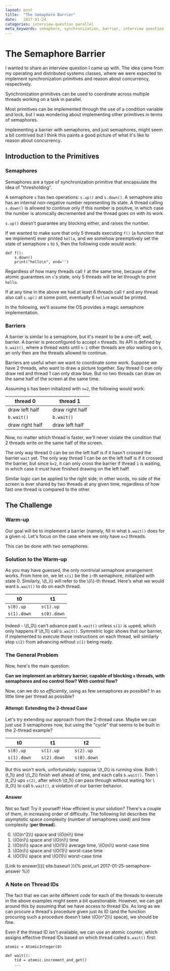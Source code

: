 ```yaml
---
layout: post
title:  "The Semaphore Barrier"
date:   2017-01-24
categories: interview-question parallel
meta_keywords: semaphore, synchronization, barrier, interview question
---
```


# The Semaphore Barrier

I wanted to share an interview question I came up with. The idea came from my operating and distributed systems classes, where we were expected to implement synchronization primitives and reason about concurrency, respectively.

Synchronization primitives can be used to coordinate across multiple threads working on a task in parallel.

Most primitives can be implemented through the use of a condition variable and lock, but I was wondering about implementing other primitives in terms of semaphores.

Implementing a barrier with semaphores, and just semaphores, might seem a bit contrived but I think this paints a good picture of what it's like to reason about concurrency.

## Introduction to the Primitives

### Semaphores

Semaphores are a type of synchronization primitive that encapsulate the idea of "thresholding".

A semaphore `s` has two operations: `s.up()` and `s.down()`. A semaphore also has an internal non-negative number representing its state. A thread calling `s.down()` is allowed to continue only if this number is positive, in which case the number is atomically decremented and the thread goes on with its work.

`s.up()` doesn't guarantee any blocking either, and raises the number.

If we wanted to make sure that only 5 threads executing `f()` (a function that we implement) ever printed `hello`, and we somehow preemptively set the state of semaphore `s` to `5`, then the following code would work:

    def f():
        s.down()
        print("hello\n", end='')

Regardless of how many threads call `f` at the same time, because of the atomic guarantees on `s`'s state, only 5 threads will be let through to print `hello`.

If at any time in the above we had at least 6 threads call `f` and any thread also call `s.up()` at some point, eventually 6 `hello`s would be printed.

In the following, we'll assume the OS provides a magic semaphore implementation.

### Barriers

A barrier is similar to a semaphore, but it's meant to be a one-off, well, barrier. A barrier is preconfigured to accept `n` threads. Its API is defined by `b.wait()`, where a thread waits until `n-1` other threads are *also* waiting on `b`, an only then are the threads allowed to continue.

Barriers are useful when we want to coordinate some work. Suppose we have 2 threads, who want to draw a picture together. Say thread 0 can only draw red and thread 1 can only draw blue. But no two threads can draw on the same half of the screen at the same time.

Assuming `b` has been initialized with `n=2`, the following would work:

| thread 0 | | thread 1 |
| --- | --- | --- |
| draw left half | | draw right half |
| `b.wait()` | | `b.wait()` |
| draw right half  | |  draw left half |

Now, no matter which thread is faster, we'll never violate the condition that 2 threads write on the same half of the screen.

The only way thread 0 can be on the left half is if it hasn't crossed the barrier `wait` yet. The only way thread 1 can be on the left half is if it crossed the barrier, but since `b=2`, it can only cross the barrier if thread `1` is waiting, in which case it must have finished drawing on the left half!

Similar logic can be applied to the right side; in other words, no side of the screen is ever shared by two threads at any given time, regardless of how fast one thread is compared to the other.

## The Challenge

### Warm-up

Our goal will be to implement a barrier (namely, fill in what `b.wait()` does for a given `n`). Let's focus on the case where we only have `n=2` threads.

This can be done with two semaphores.

### Solution to the Warm-up

As you may have guessed, the only nontrivial semaphore arrangement works. From here on, we let `s(i)` be the `i`-th semaphore, initialized with state 0. Similarly, \\(t_i\\) will refer to the \\(i\\)-th thread. Here's what we would want `b.wait()` to do on each thread.

| t0 | | t1 |
| --- | --- | --- |
| `s(0).up` | | `s(1).up` |
| `s(1).down` | | `s(0).down` |


Indeed - \\(t_0\\) can't advance past `b.wait()` unless `s(1)` is `up`ped, which only happens if \\(t_1\\) call `b.wait()`. Symmetric logic shows that our barrier, if implemented to execute those instructions on each thread, will similarly stop `s(2)` from advancing without `s(1)` being ready.

### The General Problem

Now, here's the main question:

**Can we implement an arbitrary barrier, capable of blocking `n` threads, with semaphores and no control flow? With control flow?** 

Now, can we do so _efficiently_, using as few semaphores as possible? In as little time per thread as possible?

#### Attempt: Extending the 2-thread Case

Let's try extending our approach from the 2-thread case. Maybe we can just use 3 semaphores now, but using the "cycle" that seems to be built in the 2-thread example?

| t0 | | t1 | |  t2 |
| --- | --- | --- | --- | --- |
| `s(0).up` | | `s(1).up` | | `s(2).up` |
| `s(1).down` | | `s(2).down` | | `s(0).down` |

But this won't work, unfortunately: suppose \\(t_0\\) is running slow. Both \\(t_1\\) and \\(t_2\\) finish well ahead of time, and each calls `b.wait()`. Then \\(t_2\\) ups `s(2)`, after which \\(t_1\\) can pass through without waiting for \\(t_0\\) to call `b.wait()`, a violation of our barrier behavior.

#### Answer

Not so fast! Try it yourself! How efficient is your solution? There's a couple of them, in increasing order of difficulty. The following list describes the asymptotic space complexity (number of semaphores used) and time complexity (**per thread**).

0. \\(O(n^2)\\) space and \\(O(n)\\) time
0. \\(O(n)\\) space and \\(O(n)\\) time
0. \\(O(n)\\) space and \\(O(1)\\) average time, \\(O(n)\\) worst-case time
0. \\(O(n)\\) space and \\(O(1)\\) worst-case time
0. \\(O(1)\\) space and \\(O(1)\\) worst-case time

[Link to answer]({{ site.baseurl }}{% post_url 2017-01-25-semaphore-answer %})

### A Note on Thread IDs

The fact that we can write different code for each of the threads to execute in the above examples might seem a bit questionable. However, we can get around this by assuming that we have access to thread IDs. As long as we can procure a thread's procedure given just its ID (and the function procuring such a procedure doesn't take \\(O(n^2)\\) space), we should be fine.

Even if the thread ID isn't available, we can use an atomic counter, which assigns effective thread IDs based on which thread called `b.wait()` first:

```
atomic = AtomicInteger(0)

def wait():
    tid = atomic.increment_and_get()
    ...
```
